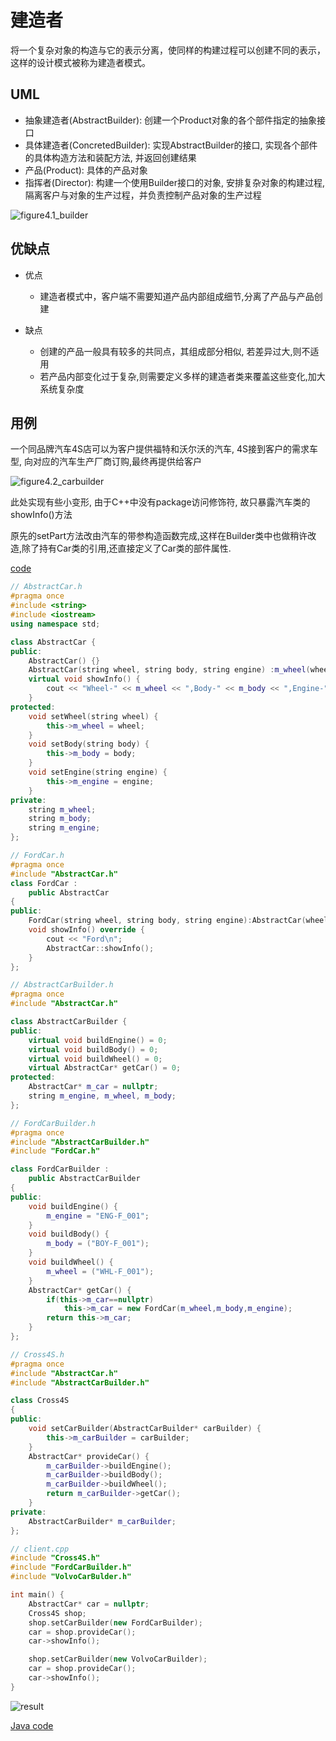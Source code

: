 # 建造者

将一个复杂对象的构造与它的表示分离，使同样的构建过程可以创建不同的表示，这样的设计模式被称为建造者模式。

## UML

* 抽象建造者(AbstractBuilder): 创建一个Product对象的各个部件指定的抽象接口
* 具体建造者(ConcretedBuilder): 实现AbstractBuilder的接口, 实现各个部件的具体构造方法和装配方法, 并返回创建结果
* 产品(Product): 具体的产品对象
* 指挥者(Director): 构建一个使用Builder接口的对象, 安排复杂对象的构建过程, 隔离客户与对象的生产过程，并负责控制产品对象的生产过程

![figure4.1_builder](img/figure4.1_builder.png)

## 优缺点

* 优点
  * 建造者模式中，客户端不需要知道产品内部组成细节,分离了产品与产品创建 

* 缺点
  * 创建的产品一般具有较多的共同点，其组成部分相似, 若差异过大,则不适用
  * 若产品内部变化过于复杂,则需要定义多样的建造者类来覆盖这些变化,加大系统复杂度

## 用例
一个同品牌汽车4S店可以为客户提供福特和沃尔沃的汽车, 4S接到客户的需求车型, 向对应的汽车生产厂商订购,最终再提供给客户

![figure4.2_carbuilder](img/figure4.2_carbuilder.png)

此处实现有些小变形, 由于C++中没有package访问修饰符, 故只暴露汽车类的showInfo()方法

原先的setPart方法改由汽车的带参构造函数完成,这样在Builder类中也做稍许改造,除了持有Car类的引用,还直接定义了Car类的部件属性.

[code](../code/04_Builder)

```c++
// AbstractCar.h
#pragma once
#include <string>
#include <iostream>
using namespace std;

class AbstractCar {
public:
	AbstractCar() {}
	AbstractCar(string wheel, string body, string engine) :m_wheel(wheel), m_body(body), m_engine(engine) {}
	virtual void showInfo() {
		cout << "Wheel-" << m_wheel << ",Body-" << m_body << ",Engine-" << m_engine << endl;
	}
protected:
	void setWheel(string wheel) {
		this->m_wheel = wheel;
	}
	void setBody(string body) {
		this->m_body = body;
	}
	void setEngine(string engine) {
		this->m_engine = engine;
	}
private:
	string m_wheel;
	string m_body;
	string m_engine;
};

// FordCar.h
#pragma once
#include "AbstractCar.h"
class FordCar :
	public AbstractCar
{
public:
	FordCar(string wheel, string body, string engine):AbstractCar(wheel,body,engine) {}
	void showInfo() override {
		cout << "Ford\n";
		AbstractCar::showInfo();
	}
};
```

```c++
// AbstractCarBuilder.h
#pragma once
#include "AbstractCar.h"

class AbstractCarBuilder {
public:
	virtual void buildEngine() = 0;
	virtual void buildBody() = 0;
	virtual void buildWheel() = 0;
	virtual AbstractCar* getCar() = 0;
protected:
	AbstractCar* m_car = nullptr;
	string m_engine, m_wheel, m_body;
};

// FordCarBuilder.h
#pragma once
#include "AbstractCarBuilder.h"
#include "FordCar.h"

class FordCarBuilder :
	public AbstractCarBuilder
{
public:
	void buildEngine() {
		m_engine = "ENG-F_001";
	}
	void buildBody() {
		m_body = ("BOY-F_001");
	}
	void buildWheel() {
		m_wheel = ("WHL-F_001");
	}
	AbstractCar* getCar() {
		if(this->m_car==nullptr)
			this->m_car = new FordCar(m_wheel,m_body,m_engine);
		return this->m_car;
	}
};
```

```c++
// Cross4S.h
#pragma once
#include "AbstractCar.h"
#include "AbstractCarBuilder.h"

class Cross4S
{
public:
	void setCarBuilder(AbstractCarBuilder* carBuilder) {
		this->m_carBuilder = carBuilder;
	}
	AbstractCar* provideCar() {
		m_carBuilder->buildEngine();
		m_carBuilder->buildBody();
		m_carBuilder->buildWheel();
		return m_carBuilder->getCar();
	}
private:
	AbstractCarBuilder* m_carBuilder;
};
```

```c++
// client.cpp
#include "Cross4S.h"
#include "FordCarBuilder.h"
#include "VolvoCarBulder.h"

int main() {
	AbstractCar* car = nullptr;
	Cross4S shop;
	shop.setCarBuilder(new FordCarBuilder);
	car = shop.provideCar();
	car->showInfo();

	shop.setCarBuilder(new VolvoCarBuilder);
	car = shop.provideCar();
	car->showInfo();
}
```

![result](../code/04_Builder/result.png)

[Java code](../code/Javacode/src/main/java/com/openthinks/samples/pattern4j/builder)